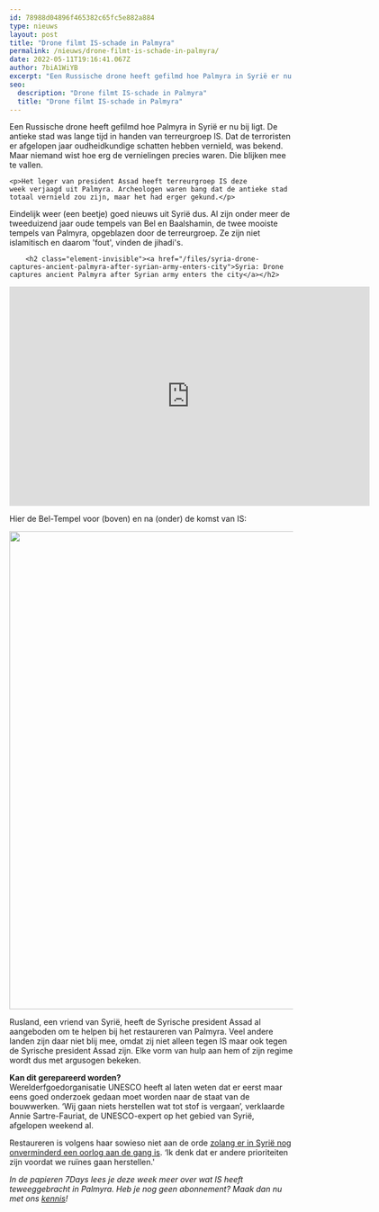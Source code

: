 ```yaml
---
id: 78988d04896f465382c65fc5e882a884
type: nieuws
layout: post
title: "Drone filmt IS-schade in Palmyra"
permalink: /nieuws/drone-filmt-is-schade-in-palmyra/
date: 2022-05-11T19:16:41.067Z
author: 7biA1WiYB
excerpt: "Een Russische drone heeft gefilmd hoe Palmyra in Syrië er nu bij ligt. De antieke stad was lange tijd in handen van terreurgroep IS. Dat de terroristen er afgelopen jaar oudheidkundige schatten hebben vernield, was bekend. Maar niemand wist hoe erg de vernielingen precies waren. Die blijken mee te vallen.   "
seo:
  description: "Drone filmt IS-schade in Palmyra"
  title: "Drone filmt IS-schade in Palmyra"
---
```

Een Russische drone heeft gefilmd hoe Palmyra in Syrië er nu bij ligt. De antieke stad was lange tijd in handen van terreurgroep IS. Dat de terroristen er afgelopen jaar oudheidkundige schatten hebben vernield, was bekend. Maar niemand wist hoe erg de vernielingen precies waren. Die blijken mee te vallen.   

    <p>Het leger van president Assad heeft terreurgroep IS deze week verjaagd uit Palmyra. Archeologen waren bang dat de antieke stad totaal vernield zou zijn, maar het had erger gekund.</p>
<p>Eindelijk weer (een beetje) goed nieuws uit Syrië dus. Al zijn onder meer de tweeduizend jaar oude tempels van Bel en Baalshamin, de twee mooiste tempels van Palmyra, opgeblazen door de terreurgroep. Ze zijn niet islamitisch en daarom 'fout', vinden de jihadi's.</p>
<p><div class="media media-element-container media-default"><div id="file-17292" class="file file-video file-video-youtube">

        <h2 class="element-invisible"><a href="/files/syria-drone-captures-ancient-palmyra-after-syrian-army-enters-city">Syria: Drone captures ancient Palmyra after Syrian army enters the city</a></h2>
    
  
  <div class="content">
    <div class="media-youtube-video media-element file-default media-youtube-1">
  <iframe class="media-youtube-player" width="640" height="390" title="Syria: Drone captures ancient Palmyra after Syrian army enters the city" src="https://www.youtube.com/embed/amACTL2oJOg?wmode=opaque&controls=" name="Syria: Drone captures ancient Palmyra after Syrian army enters the city" frameborder="0" allowfullscreen="">Video van Syria: Drone captures ancient Palmyra after Syrian army enters the city</iframe>
</div>
  </div>

  
</div>
</div>
<p>Hier de Bel-Tempel voor (boven) en na (onder) de komst van IS:</p>
<p><div class="media media-element-container media-default"><div id="file-17294" class="file file-image file-image-jpeg">

        
  
  <div class="content">
    <img height="850" width="656" class="media-element file-default" src="https://original.sevendays.nl/sites/default/files/kleinANP-43406961.jpg" alt="">  </div>

  
</div>
</div>
<p>Rusland, een vriend van Syrië, heeft de Syrische president Assad al aangeboden om te helpen bij het restaureren van Palmyra. Veel andere landen zijn daar niet blij mee, omdat zij niet alleen tegen IS maar ook tegen de Syrische president Assad zijn. Elke vorm van hulp aan hem of zijn regime wordt dus met argusogen bekeken. </p>
<p><strong>Kan dit gerepareerd worden?</strong><br>Werelderfgoedorganisatie UNESCO heeft al laten weten dat er eerst maar eens goed onderzoek gedaan moet worden naar de staat van de bouwwerken. ‘Wij gaan niets herstellen wat tot stof is vergaan’, verklaarde Annie Sartre-Fauriat, de UNESCO-expert op het gebied van Syrië, afgelopen weekend al. </p>
<p>Restaureren is volgens haar sowieso niet aan de orde <a href="https://original.sevendays.nl/zozithetinsyrie">zolang er in Syrië nog onverminderd een oorlog aan de gang is</a>. ‘Ik denk dat er andere prioriteiten zijn voordat we ruïnes gaan herstellen.'</p>
<p><em>In de papieren 7Days lees je deze week meer over wat IS heeft teweeggebracht in Palmyra. Heb je nog geen abonnement? Maak dan nu met ons <a href="https://abonneren.sevendays.nl/abonneren/abonnementen/ae/artikel">kennis</a>!</em></p>  
